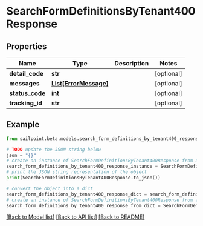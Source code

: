 # SearchFormDefinitionsByTenant400Response


## Properties

Name | Type | Description | Notes
------------ | ------------- | ------------- | -------------
**detail_code** | **str** |  | [optional] 
**messages** | [**List[ErrorMessage]**](ErrorMessage.md) |  | [optional] 
**status_code** | **int** |  | [optional] 
**tracking_id** | **str** |  | [optional] 

## Example

```python
from sailpoint.beta.models.search_form_definitions_by_tenant400_response import SearchFormDefinitionsByTenant400Response

# TODO update the JSON string below
json = "{}"
# create an instance of SearchFormDefinitionsByTenant400Response from a JSON string
search_form_definitions_by_tenant400_response_instance = SearchFormDefinitionsByTenant400Response.from_json(json)
# print the JSON string representation of the object
print(SearchFormDefinitionsByTenant400Response.to_json())

# convert the object into a dict
search_form_definitions_by_tenant400_response_dict = search_form_definitions_by_tenant400_response_instance.to_dict()
# create an instance of SearchFormDefinitionsByTenant400Response from a dict
search_form_definitions_by_tenant400_response_from_dict = SearchFormDefinitionsByTenant400Response.from_dict(search_form_definitions_by_tenant400_response_dict)
```
[[Back to Model list]](../README.md#documentation-for-models) [[Back to API list]](../README.md#documentation-for-api-endpoints) [[Back to README]](../README.md)


